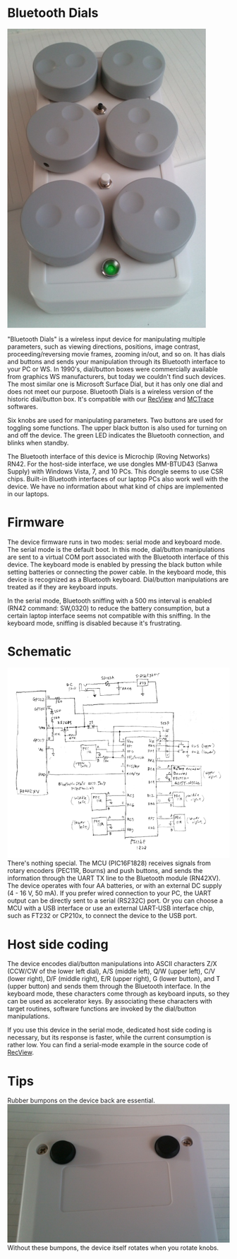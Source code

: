 # Bluetooth Dials

<IMG alt=overall src="pics/overall.png"><BR>

"Bluetooth Dials" is a wireless input device for manipulating multiple parameters, such as viewing directions, positions, image contrast, proceeding/reversing movie frames, zooming in/out, and so on. It has dials and buttons and sends your manipulation through its Bluetooth interface to your PC or WS. In 1990's, dial/button boxes were commercially available from graphics WS manufacturers, but today we couldn't find such devices. The most similar one is Microsoft Surface Dial, but it has only one dial and does not meet our purpose. Bluetooth Dials is a wireless version of the historic dial/button box. It's compatible with our <a href="https://github.com/mizutanilab/RecView">RecView</a> and <a href="https://github.com/mizutanilab/MCTrace">MCTrace</a> softwares.<br>

Six knobs are used for manipulating parameters. Two buttons are used for toggling some functions. The upper black button is also used for turning on and off the device. The green LED indicates the Bluetooth connection, and blinks when standby.  

The Bluetooth interface of this device is Microchip (Roving Networks) RN42. For the host-side interface, we use dongles MM-BTUD43 (Sanwa Supply) with Windows Vista, 7, and 10 PCs. This dongle seems to use CSR chips. Built-in Bluetooth interfaces of our laptop PCs also work well with the device. We have no information about what kind of chips are implemented in our laptops.   

# Firmware
The device firmware runs in two modes: serial mode and keyboard mode. The serial mode is the default boot. In this mode, dial/button manipulations are sent to a virtual COM port associated with the Bluetooth interface of this device. The keyboard mode is enabled by pressing the black button while setting batteries or connecting the power cable. In the keyboard mode, this device is recognized as a Bluetooth keyboard. Dial/button manipulations are treated as if they are keyboard inputs.  

In the serial mode, Bluetooth sniffing with a 500 ms interval is enabled (RN42 command: SW,0320) to reduce the battery consumption, but a certain laptop interface seems not compatible with this sniffing. In the keyboard mode, sniffing is disabled because it's frustrating.  

# Schematic
<IMG alt=schematic src="pics/schematic170107.png"><BR>
There's nothing special. The MCU (PIC16F1828) receives signals from rotary encoders (PEC11R, Bourns) and push buttons, and sends the information through the UART TX line to the Bluetooth module (RN42XV). The device operates with four AA batteries, or with an external DC supply (4 - 16 V, 50 mA). If you prefer wired connection to your PC, the UART output can be directly sent to a serial (RS232C) port. Or you can choose a MCU with a USB interface or use an external UART-USB interface chip, such as FT232 or CP210x, to connect the device to the USB port. <BR>

# Host side coding
The device encodes dial/button manipulations into ASCII characters Z/X (CCW/CW of the lower left dial), A/S (middle left), Q/W (upper left), C/V (lower right), D/F (middle right), E/R (upper right), G (lower button), and T (upper button) and sends them through the Bluetooth interface. In the keyboard mode, these characters come through as keyboard inputs, so they can be used as accelerator keys. By associating these characters with target routines, software functions are invoked by the dial/button manipulations. <BR>

If you use this device in the serial mode, dedicated host side coding is necessary, but its response is faster, while the current consumption is rather low. You can find a serial-mode example in the source code of <a href="https://github.com/mizutanilab/RecView">RecView</a>.

# Tips
Rubber bumpons on the device back are essential.
<IMG alt=overall src="pics/rubberBumpons.png"><BR>
Without these bumpons, the device itself rotates when you rotate knobs.
